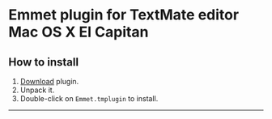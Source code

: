 # Emmet plugin for TextMate editor Mac OS X El Capitan

## How to install ##

1. [Download](https://github.com/Thadeu/Emmet.tmplugin/blob/master/Emmet.tmplugin.zip) plugin.
2. Unpack it.
3. Double-click on `Emmet.tmplugin` to install.

----------------
